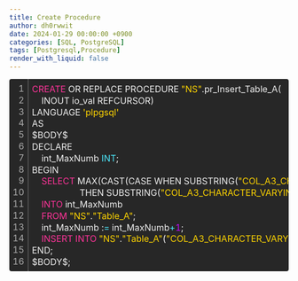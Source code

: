```yaml
---
title: Create Procedure
author: dh0rwwit
date: 2024-01-29 00:00:00 +0900
categories: [SQL, PostgreSQL]
tags: [Postgresql,Procedure]
render_with_liquid: false
---
```

<div class="colorscripter-code" style="color:#f0f0f0;font-family:Consolas,font-size:'20px' ,'Liberation Mono', Menlo, Courier, monospace !important; position:relative !important;overflow:auto"><table class="colorscripter-code-table" style="margin:0;padding:0;border:none;background-color:#272727;border-radius:4px;" cellspacing="0" cellpadding="0"><tr><td style="padding:6px;border-right:2px solid #4f4f4f"><div style="margin:0;padding:0;word-break:normal;text-align:right;color:#aaa;font-family:Consolas,font-size:'20px' ,'Liberation Mono', Menlo, Courier, monospace !important;line-height:130%"><div style="line-height:130%">1</div><div style="line-height:130%">2</div><div style="line-height:130%">3</div><div style="line-height:130%">4</div><div style="line-height:130%">5</div><div style="line-height:130%">6</div><div style="line-height:130%">7</div><div style="line-height:130%">8</div><div style="line-height:130%">9</div><div style="line-height:130%">10</div><div style="line-height:130%">11</div><div style="line-height:130%">12</div><div style="line-height:130%">13</div><div style="line-height:130%">14</div><div style="line-height:130%">15</div><div style="line-height:130%">16</div></div></td><td style="padding:6px 0;text-align:left"><div style="margin:0;padding:0;color:#f0f0f0;font-family:Consolas,font-size:'20px' ,'Liberation Mono', Menlo, Courier, monospace !important;line-height:130%"><div style="padding:0 6px; white-space:pre; line-height:130%"><font color="#ff3399">CREATE</font>&nbsp;OR&nbsp;REPLACE&nbsp;PROCEDURE&nbsp;<font color="#ffd500">"NS"</font>.pr_Insert_Table_A(</div><div style="padding:0 6px; white-space:pre; line-height:130%">&nbsp;&nbsp;&nbsp;&nbsp;INOUT&nbsp;io_val&nbsp;REFCURSOR)</div><div style="padding:0 6px; white-space:pre; line-height:130%">LANGUAGE&nbsp;<font color="#ffd500">'plpgsql'</font></div><div style="padding:0 6px; white-space:pre; line-height:130%">AS&nbsp;</div><div style="padding:0 6px; white-space:pre; line-height:130%">$BODY$</div><div style="padding:0 6px; white-space:pre; line-height:130%">DECLARE&nbsp;</div><div style="padding:0 6px; white-space:pre; line-height:130%">&nbsp;&nbsp;&nbsp;&nbsp;int_MaxNumb&nbsp;<font color="#4be6fa">INT</font>;</div><div style="padding:0 6px; white-space:pre; line-height:130%">BEGIN</div><div style="padding:0 6px; white-space:pre; line-height:130%">&nbsp;&nbsp;&nbsp;&nbsp;<font color="#ff3399">SELECT</font>&nbsp;MAX(CAST(CASE&nbsp;WHEN&nbsp;SUBSTRING(<font color="#ffd500">"COL_A3_CHARACTER_VARYING"</font>&nbsp;<font color="#ff3399">FROM</font>&nbsp;<font color="#c10aff">18</font>)&nbsp;~&nbsp;E<font color="#ffd500">'\\d+'</font>&nbsp;</div><div style="padding:0 6px; white-space:pre; line-height:130%">&nbsp;&nbsp;&nbsp;&nbsp;&nbsp;&nbsp;&nbsp;&nbsp;&nbsp;&nbsp;&nbsp;&nbsp;&nbsp;&nbsp;&nbsp;&nbsp;&nbsp;&nbsp;&nbsp;&nbsp;THEN&nbsp;SUBSTRING(<font color="#ffd500">"COL_A3_CHARACTER_VARYING"</font>&nbsp;<font color="#ff3399">FROM</font>&nbsp;<font color="#c10aff">18</font>)&nbsp;ELSE&nbsp;<font color="#ffd500">'0'</font>&nbsp;END&nbsp;AS&nbsp;INTEGER))&nbsp;AS&nbsp;MAX_VALUE</div><div style="padding:0 6px; white-space:pre; line-height:130%">&nbsp;&nbsp;&nbsp;&nbsp;<font color="#ff3399">INTO</font>&nbsp;int_MaxNumb</div><div style="padding:0 6px; white-space:pre; line-height:130%">&nbsp;&nbsp;&nbsp;&nbsp;<font color="#ff3399">FROM</font>&nbsp;<font color="#ffd500">"NS"</font>.<font color="#ffd500">"Table_A"</font>;</div><div style="padding:0 6px; white-space:pre; line-height:130%">&nbsp;&nbsp;&nbsp;&nbsp;int_MaxNumb&nbsp;:<font color="#f0f0f0"></font><font color="#4be6fa">=</font>&nbsp;int_MaxNumb<font color="#f0f0f0"></font><font color="#4be6fa">+</font><font color="#c10aff">1</font>;</div><div style="padding:0 6px; white-space:pre; line-height:130%">&nbsp;&nbsp;&nbsp;&nbsp;<font color="#ff3399">INSERT</font>&nbsp;<font color="#ff3399">INTO</font>&nbsp;<font color="#ffd500">"NS"</font>.<font color="#ffd500">"Table_A"</font>(<font color="#ffd500">"COL_A3_CHARACTER_VARYING"</font>,<font color="#ffd500">"CreateDATE"</font>)&nbsp;<font color="#ff3399">VALUES</font>(<font color="#ffd500">'character&nbsp;varying'</font><font color="#f0f0f0"></font><font color="#4be6fa">|</font><font color="#f0f0f0"></font><font color="#4be6fa">|</font>int_MaxNumb,&nbsp;CURRENT_DATE);</div><div style="padding:0 6px; white-space:pre; line-height:130%">END;</div><div style="padding:0 6px; white-space:pre; line-height:130%">$BODY$;</div></div><div style="text-align:right;margin-top:-13px;margin-right:5px;font-size:9px;font-style:italic"><a href="http://colorscripter.com/info#e" target="_blank" style="color:#4f4f4ftext-decoration:none">Colored by Color Scripter</a></div></td><td style="vertical-align:bottom;padding:0 2px 4px 0"><a href="http://colorscripter.com/info#e" target="_blank" style="text-decoration:none;color:white"><span style="font-size:9px;word-break:normal;background-color:#4f4f4f;color:white;border-radius:10px;padding:1px">cs</span></a></td></tr></table></div>
